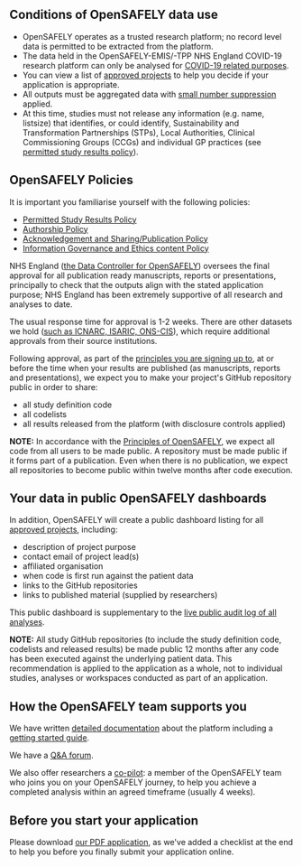 ## Conditions of OpenSAFELY data use
* OpenSAFELY operates as a trusted research platform; no record level data is permitted to be extracted from the platform.
* The data held in the OpenSAFELY-EMIS/-TPP NHS England COVID-19 research platform can only be analysed for [COVID-19 related purposes](https://www.england.nhs.uk/contact-us/privacy-notice/how-we-use-your-information/covid-19-response/coronavirus-covid-19-research-platform/).
* You can view a list of [approved projects](https://www.opensafely.org/approved-projects/) to help you decide if your application is appropriate.
* All outputs must be aggregated data with [small number suppression](https://securedatagroup.org/sdc-handbook/) applied.
* At this time, studies must not release any information (e.g. name, listsize) that identifies, or could identify, Sustainability and Transformation Partnerships (STPs), Local Authorities, Clinical Commissioning Groups (CCGs) and individual GP practices (see [permitted study results policy](https://www.opensafely.org/policies-for-researchers/#permitted-study-results-policy)).

## OpenSAFELY Policies

It is important you familiarise yourself with the following policies:

* [Permitted Study Results Policy](https://www.opensafely.org/policies-for-researchers/#permitted-study-results-policy)
* [Authorship Policy](https://www.opensafely.org/policies-for-researchers/#authorship-policy)
* [Acknowledgement and Sharing/Publication Policy](https://www.opensafely.org/policies-for-researchers/#acknowledgment-and-data-sharing--publication-policy)
* [Information Governance and Ethics content Policy](https://www.opensafely.org/policies-for-researchers/#information-governance-and-ethics-content-policy)

NHS England ([the Data Controller for OpenSAFELY](https://www.england.nhs.uk/contact-us/privacy-notice/how-we-use-your-information/covid-19-response/coronavirus-covid-19-research-platform/)) oversees the final approval for all publication ready manuscripts, reports or presentations, principally to check that the outputs align with the stated application purpose; NHS England has been extremely supportive of all research and analyses to date.

The usual response time for approval is 1-2 weeks. There are other datasets we hold ([such as ICNARC, ISARIC, ONS-CIS](https://www.opensafely.org/policies-for-researchers/#for-the-datasets-listed-below)), which require additional approvals from their source institutions.

Following approval, as part of the [principles you are signing up to](https://www.opensafely.org/principles/), at or before the time when your results are published (as  manuscripts, reports and presentations), we expect you to make your project's GitHub repository public in order to share:

* all study definition code
* all codelists
* all results released from the platform (with disclosure controls applied)

**NOTE:** In accordance with the [Principles of OpenSAFELY](https://www.opensafely.org/about/#transparency-and-public-logs), we expect all code from all users to be made public. A repository must be made public if it forms part of a publication. Even when there is no publication, we expect all repositories to become public within twelve months after code execution.

## Your data in public OpenSAFELY dashboards
In addition, OpenSAFELY will create a public dashboard listing for all [approved projects](https://www.opensafely.org/approved-projects/), including:

* description of project purpose
* contact email of project lead(s)
* affiliated organisation
* when code is first run against the patient data
* links to the GitHub repositories
* links to published material (supplied by researchers)

This public dashboard is supplementary to the [live public audit log of all analyses](https://jobs.opensafely.org/).

**NOTE:** All study GitHub repositories (to include the study definition code, codelists and released results) be made public 12 months after any code has been executed against the underlying patient data. This recommendation is applied to the application as a whole, not to individual studies, analyses or workspaces conducted as part of an application.

## How the OpenSAFELY team supports you
We have written [detailed documentation](https://docs.opensafely.org/) about the platform including a [getting started guide](https://docs.opensafely.org/getting-started/).

We have a [Q&A forum](https://github.com/opensafely/documentation/discussions).

We also offer researchers a [co-pilot](https://www.bennett.ox.ac.uk/blog/2021/08/opensafely-co-pilot-programme-assisting-users-on-their-opensafely-journey/): a member of the OpenSAFELY team who joins you on your OpenSAFELY journey, to help you achieve a completed analysis within an agreed timeframe (usually 4 weeks).

## Before you start your application
Please download [our PDF application](https://drive.google.com/file/d/1f6PzT-wqR2FExrQ2FSwZSV8XNPE_p_HN/view), as we've added a checklist at the end to help you before you finally submit your application online.
